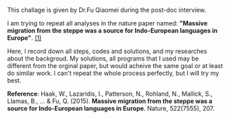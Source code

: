 This challage is given by Dr.Fu Qiaomei during the post-doc interview.

I am trying to repeat all analyses in the nature paper named: **"Massive migration from the steppe was a source for Indo-European languages in Europe"**. [(1)](https://www.nature.com/articles/nature14317)

Here, I record down all steps, codes and solutions, and my researches about the backgroud. My solutions, all programs that I used may be different from the orginal paper, but would acheive the same goal or at least do similar work. I can't repeat the whole process perfectly, but I will try my best.




**Reference**: Haak, W., Lazaridis, I., Patterson, N., Rohland, N., Mallick, S., Llamas, B., ... & Fu, Q. (2015). **Massive migration from the steppe was a source for Indo-European languages in Europe**. Nature, 522(7555), 207.

